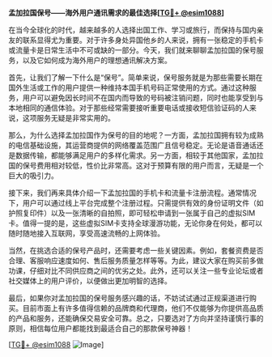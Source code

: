 **孟加拉国保号——海外用户通讯需求的最佳选择[[TG💪+ @esim1088](https://t.me/s/esim1088)]**

在当今全球化的时代，越来越多的人选择出国工作、学习或旅行，而保持与国内亲友的联系显得尤为重要。对于许多身处异国他乡的人来说，拥有一张稳定的手机卡或流量卡是日常生活中不可或缺的一部分。今天，我们就来聊聊孟加拉国的保号服务，以及它如何成为海外用户的理想通讯解决方案。

首先，让我们了解一下什么是“保号”。简单来说，保号服务就是为那些需要长期在国外生活或工作的用户提供一种维持本国手机号码正常使用的方式。通过这种服务，用户可以避免因长时间不在国内而导致的号码被注销问题，同时也能享受到与本地相同的通信体验。对于那些经常需要接听重要电话或接收短信验证码的人来说，这项服务无疑是非常实用的。

那么，为什么选择孟加拉国作为保号的目的地呢？一方面，孟加拉国拥有较为成熟的电信基础设施，其运营商提供的网络覆盖范围广且信号稳定。无论是语音通话还是数据传输，都能够满足用户的多样化需求。另一方面，相较于其他国家，孟加拉国的保号费用相对较低，性价比非常高。这对于预算有限的用户而言，无疑是一个巨大的吸引力。

接下来，我们再来具体介绍一下孟加拉国的手机卡和流量卡注册流程。通常情况下，用户可以通过线上平台完成整个注册过程。只需提供有效的身份证明文件（如护照复印件）以及一张清晰的自拍照，即可轻松申请到一张属于自己的虚拟SIM卡。值得一提的是，这些虚拟SIM卡支持全球漫游功能，无论你身在何处，都可以随时随地接入互联网，享受高速流畅的上网体验。

当然，在挑选合适的保号产品时，还需要考虑一些关键因素。例如，套餐资费是否合理、客服响应速度如何、售后服务质量怎样等等。为此，建议大家在购买前多做功课，仔细对比不同供应商之间的优劣之处。此外，还可以关注一些专业论坛或者社交媒体上的用户评价，以便做出更加明智的选择。

最后，如果你对孟加拉国的保号服务感兴趣的话，不妨试试通过正规渠道进行购买。目前市面上有许多值得信赖的品牌商和代理商，他们不仅能够为你提供高品质的产品和服务，还能确保交易安全可靠。总之，只要选对了方向并坚持谨慎行事的原则，相信每位用户都能找到最适合自己的那款保号神器！

[[TG💪+ @esim1088](https://t.me/s/esim1088) ![Image](https://i.postimg.cc/4NQfJmqS/Snipaste-2025-05-13-00-14-12.png)]